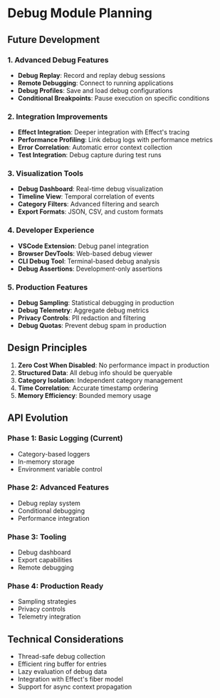 # Debug Module Planning

## Future Development

### 1. Advanced Debug Features
- **Debug Replay**: Record and replay debug sessions
- **Remote Debugging**: Connect to running applications
- **Debug Profiles**: Save and load debug configurations
- **Conditional Breakpoints**: Pause execution on specific conditions

### 2. Integration Improvements
- **Effect Integration**: Deeper integration with Effect's tracing
- **Performance Profiling**: Link debug logs with performance metrics
- **Error Correlation**: Automatic error context collection
- **Test Integration**: Debug capture during test runs

### 3. Visualization Tools
- **Debug Dashboard**: Real-time debug visualization
- **Timeline View**: Temporal correlation of events
- **Category Filters**: Advanced filtering and search
- **Export Formats**: JSON, CSV, and custom formats

### 4. Developer Experience
- **VSCode Extension**: Debug panel integration
- **Browser DevTools**: Web-based debug viewer
- **CLI Debug Tool**: Terminal-based debug analysis
- **Debug Assertions**: Development-only assertions

### 5. Production Features
- **Debug Sampling**: Statistical debugging in production
- **Debug Telemetry**: Aggregate debug metrics
- **Privacy Controls**: PII redaction and filtering
- **Debug Quotas**: Prevent debug spam in production

## Design Principles

1. **Zero Cost When Disabled**: No performance impact in production
2. **Structured Data**: All debug info should be queryable
3. **Category Isolation**: Independent category management
4. **Time Correlation**: Accurate timestamp ordering
5. **Memory Efficiency**: Bounded memory usage

## API Evolution

### Phase 1: Basic Logging (Current)
- Category-based loggers
- In-memory storage
- Environment variable control

### Phase 2: Advanced Features
- Debug replay system
- Conditional debugging
- Performance integration

### Phase 3: Tooling
- Debug dashboard
- Export capabilities
- Remote debugging

### Phase 4: Production Ready
- Sampling strategies
- Privacy controls
- Telemetry integration

## Technical Considerations

- Thread-safe debug collection
- Efficient ring buffer for entries
- Lazy evaluation of debug data
- Integration with Effect's fiber model
- Support for async context propagation